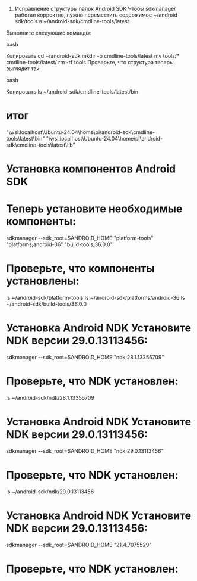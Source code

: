 1. Исправление структуры папок Android SDK
   Чтобы sdkmanager работал корректно, нужно переместить содержимое ~/android-sdk/tools в ~/android-sdk/cmdline-tools/latest.

Выполните следующие команды:

bash

Копировать
cd ~/android-sdk
mkdir -p cmdline-tools/latest
mv tools/* cmdline-tools/latest/
rm -rf tools
Проверьте, что структура теперь выглядит так:

bash

Копировать
ls ~/android-sdk/cmdline-tools/latest/bin



# итог
"\\wsl.localhost\Ubuntu-24.04\home\pi\android-sdk\cmdline-tools\latest\bin"
"\\wsl.localhost\Ubuntu-24.04\home\pi\android-sdk\cmdline-tools\latest\lib"


# Установка компонентов Android SDK
# Теперь установите необходимые компоненты:
sdkmanager --sdk_root=$ANDROID_HOME "platform-tools" "platforms;android-36" "build-tools;36.0.0"


# Проверьте, что компоненты установлены:
ls ~/android-sdk/platform-tools
ls ~/android-sdk/platforms/android-36
ls ~/android-sdk/build-tools/36.0.0


# Установка Android NDK Установите NDK версии 29.0.13113456:
sdkmanager --sdk_root=$ANDROID_HOME "ndk;28.1.13356709"
# Проверьте, что NDK установлен:
ls ~/android-sdk/ndk/28.1.13356709

# Установка Android NDK Установите NDK версии 29.0.13113456:
sdkmanager --sdk_root=$ANDROID_HOME "ndk;29.0.13113456"
# Проверьте, что NDK установлен:
ls ~/android-sdk/ndk/29.0.13113456


# Установка Android NDK Установите NDK версии 29.0.13113456:
sdkmanager --sdk_root=$ANDROID_HOME "21.4.7075529"
# Проверьте, что NDK установлен:
